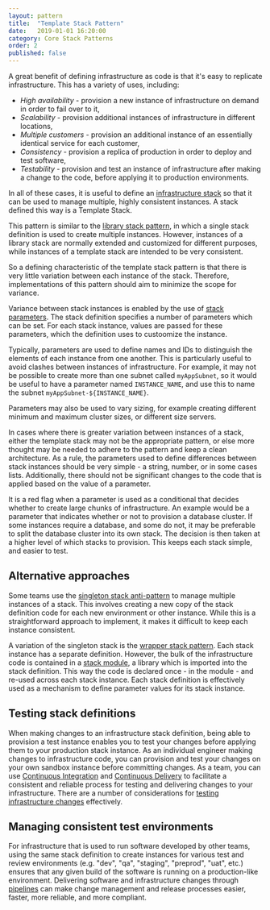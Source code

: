```yaml
---
layout: pattern
title:  "Template Stack Pattern"
date:   2019-01-01 16:20:00
category: Core Stack Patterns
order: 2
published: false
---
```


A great benefit of defining infrastructure as code is that it's easy to replicate infrastructure. This has a variety of uses, including:

- *High availability* - provision a new instance of infrastructure on demand in order to fail over to it,
- *Scalability* - provision additional instances of infrastructure in different locations,
- *Multiple customers* - provision an additional instance of an essentially identical service for each customer,
- *Consistency* - provision a replica of production in order to deploy and test software,
- *Testability* - provision and test an instance of infrastructure after making a change to the code, before applying it to production environments.

In all of these cases, it is useful to define an [infrastructure stack](index.html) so that it can be used to manage multiple, highly consistent instances. A stack defined this way is a Template Stack.

This pattern is similar to the [library stack pattern](library-stack.adoc), in which a single stack definition is used to create multiple instances. However, instances of a library stack are normally extended and customized for different purposes, while instances of a template stack are intended to be very consistent.

So a defining characteristic of the template stack pattern is that there is very little variation between each instance of the stack. Therefore, implementations of this pattern should aim to minimize the scope for variance.

Variance between stack instances is enabled by the use of [stack parameters](../stack-parameter/README.adoc). The stack definition specifies a number of parameters which can be set. For each stack instance, values are passed for these parameters, which the definition uses to custoomize the instance.

Typically, parameters are used to define names and IDs to distinguish the elements of each instance from one another. This is particularly useful to avoid clashes between instances of infrastructure. For example, it may not be possible to create more than one subnet called `myAppSubnet`, so it would be useful to have a parameter named `INSTANCE_NAME`, and use this to name the subnet `myAppSubnet-${INSTANCE_NAME}`.

Parameters may also be used to vary sizing, for example creating different minimum and maximum cluster sizes, or different size servers.

In cases where there is greater variation between instances of a stack, either the template stack may not be the appropriate pattern, or else more thought may be needed to adhere to the pattern and keep a clean architecture. As a rule, the parameters used to define differences between stack instances should be very simple - a string, number, or in some cases lists. Additionally, there should not be significant changes to the code that is applied based on the value of a parameter.

It is a red flag when a parameter is used as a conditional that decides whether to create large chunks of infrastructure. An example would be a parameter that indicates whether or not to provision a database cluster. If some instances require a database, and some do not, it may be preferable to split the database cluster into its own stack. The decision is then taken at a higher level of which stacks to provision. This keeps each stack simple, and easier to test.


## Alternative approaches

Some teams use the [singleton stack anti-pattern](singleton-stack.html) to manage multiple instances of a stack. This involves creating a new copy of the stack definition code for each new environment or other instance. While this is a straightforward approach to implement, it makes it difficult to keep each instance consistent.

A variation of the singleton stack is the [wrapper stack pattern](wrapper-stack.adoc). Each stack instance has a separate definition. However, the bulk of the infrastructure code is contained in a [stack module](stack-module.adoc), a library which is imported into the stack definition. This way the code is declared once - in the module - and re-used across each stack instance. Each stack definition is effectively used as a mechanism to define parameter values for its stack instance. 


## Testing stack definitions

When making changes to an infrastructure stack definition, being able to provision a test instance enables you to test your changes before applying them to your production stack instance. As an individual engineer making changes to infrastructure code, you can provision and test your changes on your own sandbox instance before committing changes. As a team, you can use [Continuous Integration](https://martinfowler.com/articles/continuousIntegration.html) and [Continuous Delivery](https://martinfowler.com/bliki/ContinuousDelivery.html) to facilitate a consistent and reliable process for testing and delivering changes to your infrastructure. There are a number of considerations for [testing infrastructure changes](../stack-testing/README.adoc) effectively.


## Managing consistent test environments

For infrastructure that is used to run software developed by other teams, using the same stack definition to create instances for various test and review environments (e.g. "dev", "qa", "staging", "preprod", "uat", etc.) ensures that any given build of the software is running on a production-like environment. Delivering software and infrastructure changes through [pipelines](../stack-pipelines) can make change management and release processes easier, faster, more reliable, and more compliant.

